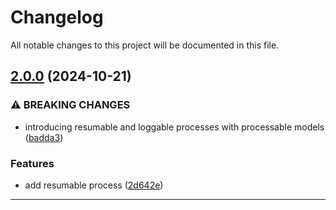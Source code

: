 # Changelog
All notable changes to this project will be documented in this file.
 
## [2.0.0](https://github.com/iBroStudio/laravel-piped-tasks/compare/v1.3.2...HEAD) (2024-10-21)
### ⚠ BREAKING CHANGES
* introducing resumable and loggable processes with processable models ([badda3](https://github.com/iBroStudio/laravel-piped-tasks/commit/badda3e801ee55661432d8c03e7da5c85c7f99d2))
### Features
* add resumable process ([2d642e](https://github.com/iBroStudio/laravel-piped-tasks/commit/2d642e05846eb29a0b44a5f4675b4aa38661a7ba))

---
